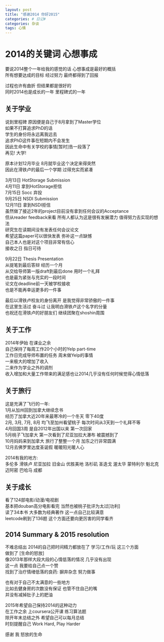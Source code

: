 ```yaml
---
layout: post
title: "感谢2014 你好2015"
categories: # 日记#
categories: 杂谈
tags: 心情
---
```


# 2014的关键词 心想事成
要说2014整个一年给我的感觉的话 心想事成是最好的概括   
所有想要达成的目标 经过努力 最终都得到了回报   
<!--more-->
过程也许有曲折 但结果都是很好的   
同时2014也是成长的一年 里程碑式的一年   

## 关于学业
说到里程碑 原因便是自己于8月拿到了Master学位   
如果不打算追求PhD的话   
学生的身份将永远离我远去   
追求PhD这件事在短期内不会发生   
因此生命中有关学校的事情[暂时]告一段落了   
再见! 大学!

原本计划12月毕业 8月就毕业这个决定来得突然   
因此在滑铁卢的最后一个学期 过得充实而紧凑   

3月13日  HotStorage Submission   
4月11日  拿到HotStorage拒信   
7月15日  Socc 弃投   
9月25日  NSDI Submission   
12月11日 拿到NSDI拒信   
虽然做了接近2年的project目前没有拿到任何会议的Acceptance   
但从reader feedback来看 所有人都认为这是很有发展潜力 值得努力去实现的想法   
研究生在读期间没有发表任何会议论文   
希望这篇paper可以很快发表 弥补这一点缺憾   
自己本人也是对这个项目非常有信心   
接收之日 指日可待   

9月22日 Thesis Presentation   
从提笔到最后答辩 经历一个月   
从交给导师第一版draft到最后done 用时一个礼拜   
也是最为紧张与充实的一段时间   
论文在deadline前一天被学校接收   
也是不能再幸运更多的一件事   

最后以滑铁卢校友的身份离开 是我觉得非常骄傲的一件事   
在这里生活过 奋斗过 让我明白滑铁卢这个名字的分量   
也祝还在滑铁卢的好朋友们 继续团聚在shoshin周围


## 关于工作
2014年伊始 在课业之余   
自己保持了每周工作20个小时的Yelp part-time   
工作日完成导师布置的任务 周末做Yelp的事情   
一来极大的增加了收入   
二来作为学业之外的调剂   
收入增加和大量工作带来的满足感也让2014几乎没有任何时候觉得心情低落   


## 关于旅行
这是充满了飞行的一年:   
1月从加州回到加拿大继续念书   
经历了加拿大近20年来最寒冷的一个冬天 零下40度   
2月, 3月, 7月, 8月 均飞至加州看望桃子 每次时间从3天到一个礼拜不等   
4月回国3周 是自2012年出国以来 第一次回家   
5月桃子飞加拿大 第一次看到了尼亚加拉大瀑布 被震撼到了   
10月妈妈来到加拿大 旅行了整整一个月 加东之行非常圆满   
12月去佛罗里达度圣诞假 暖暖阳光暖人心   

2014有我的地方:   
多伦多 滑铁卢 尼亚加拉 旧金山 优胜美地 洛杉矶 圣迭戈 渥太华 蒙特利尔 魁北克 迈阿密 巴哈马 成都   


## 关于成长
看了124部电影/动漫/电视剧   
基本把douban高分电影看完 当然也被桃子批评为太过[功利]   
读了34本书 大多数为经典著作 这一点自己比较满意   
leetcode刷到了136题 这个方面还要向更厉害的同学看齐   


## 2014 Summary & 2015 resolution
不难总结出 2014的自己把时间精力都放在了 学习/工作/玩 这三个方面   
做到了 [生命的怒放]   
像2013年那样大段大段的心情低落的情况 几乎没有出现   
这一点 我要给自己点一个赞   
找到了治疗情绪低落的良药: 摒弃杂念 努力做事   

也有对于自己不太满意的一些地方   
比如去健身房的次数没有保证 也管不住自己的嘴   
并没有减掉肚子上的肥油   

2015年希望自己保持2014的这种动力   
在工作之余 上coursera公开课 练习算法题   
除开年末总结之外 希望自己可以每月总结   
时刻提醒自己 Work Hard, Play Harder   

感谢 我 怒放的生命